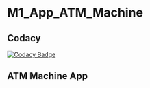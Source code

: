 # M1_App_ATM_Machine
## Codacy

[![Codacy Badge](https://app.codacy.com/project/badge/Grade/3e24bb0d65884032a75e196b51ef8051)](https://www.codacy.com/gh/Aryan018/M1_App_ATM_Machine/dashboard?utm_source=github.com&amp;utm_medium=referral&amp;utm_content=Aryan018/M1_App_ATM_Machine&amp;utm_campaign=Badge_Grade)
## ATM Machine App
